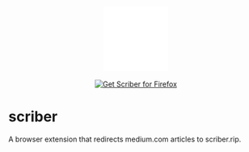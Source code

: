 <p align="center">
  <img src=https://raw.githubusercontent.com/dimeritium-foil/scriber/master/src/images/128.png />
</p>

<p align="center">
  <a href="https://addons.mozilla.org/en-US/firefox/addon/scriber/"><img src="https://user-images.githubusercontent.com/585534/107280546-7b9b2a00-6a26-11eb-8f9f-f95932f4bfec.png" alt="Get Scriber for Firefox" style="width:15%;"></a> 
</p>

# scriber
A browser extension that redirects medium.com articles to scriber.rip.
